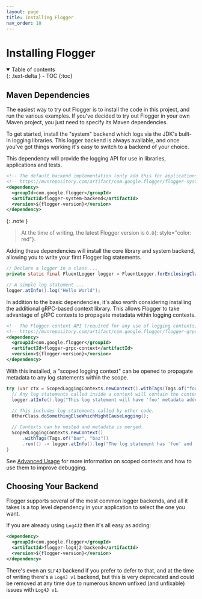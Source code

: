 ```yaml
---
layout: page
title: Installing Flogger
nav_order: 10
---
```


# Installing Flogger

<details open markdown="block">
  <summary>
    Table of contents
  </summary>
  {: .text-delta }
- TOC
{:toc}
</details>

## Maven Dependencies

The easiest way to try out Flogger is to install the code in this project, and run the various
examples. If you've decided to try out Flogger in your own Maven project, you just need to specify
its Maven dependencies.

To get started, install the "system" backend which logs via the JDK's built-in logging libraries.
This logger backend is always available, and once you've got things working it's easy to switch to
a backend of your choice.

This dependency will provide the logging API for use in libraries, applications and tests.

<!-- @formatter:off -->
```xml
<!-- The default backend implementation (only add this for applications and tests). -->
<!-- https://mvnrepository.com/artifact/com.google.flogger/flogger-system-backend -->
<dependency>
  <groupId>com.google.flogger</groupId>
  <artifactId>flogger-system-backend</artifactId>
  <version>${flogger-version}</version>
</dependency>
```
<!-- @formatter:on -->

{: .note }
> At the time of writing, the latest Flogger version is `0.8`{: style="color: red"}.

Adding these dependencies will install the core library and system backend, allowing you to write
your first Flogger log statements.

<!-- @formatter:off -->
```java
// Declare a logger in a class ...
private static final FluentLogger logger = FluentLogger.forEnclosingClass();
```

```java
// A simple log statement ...
logger.atInfo().log("Hello World");
```
<!-- @formatter:on -->

In addition to the basic dependencies, it's also worth considering installing the additional
gRPC-based context library. This allows Flogger to take advantage of gRPC contexts to propagate
metadata within logging contexts.

<!-- @formatter:off -->
```xml
<!-- The Flogger context API (required for any use of logging contexts). -->
<!-- https://mvnrepository.com/artifact/com.google.flogger/flogger-grpc-context -->
<dependency>
  <groupId>com.google.flogger</groupId>
  <artifactId>flogger-grpc-context</artifactId>
  <version>${flogger-version}</version>
</dependency>
```
<!-- @formatter:on -->

With this installed, a "scoped logging context" can be opened to propagate metadata to any log
statements within the scope.

<!-- @formatter:off -->
```java
try (var ctx = ScopedLoggingContexts.newContext().withTags(Tags.of("foo", true)).install()) {
  // Any log statements called inside a context will contain the context's metadata.
  logger.atInfo().log("This log statement will have 'foo' metadata added.");

  // This includes log statements called by other code.
  OtherClass.doSomethingElseWhichMightCauseLogging();

  // Contexts can be nested and metadata is merged.
  ScopedLoggingContexts.newContext()
      .withTags(Tags.of("bar", "baz"))
      .run(() -> logger.atInfo().log("The log statement has 'foo' and 'bar' metadata."));
}
```
<!-- @formatter:on -->

See [Advanced Usage](advanced#logging-contexts) for more information on scoped contexts and how
to use them to improve debugging.

## Choosing Your Backend

Flogger supports several of the most common logger backends, and all it takes is a top level
dependency in your application to select the one you want.

If you are already using `Log4J2` then it's all easy as adding:

<!-- @formatter:off -->
```xml
<dependency>
  <groupId>com.google.flogger</groupId>
  <artifactId>flogger-log4j2-backend</artifactId>
  <version>${flogger-version}</version>
</dependency>
```
<!-- @formatter:on -->

There's even an `SLF4J` backend if you prefer to defer to that, and at the time of writing there's
a `Log4J v1` backend, but this is very deprecated and could be removed at any time due to numerous
known unfixed (and unfixable) issues with `Log4J v1`.
